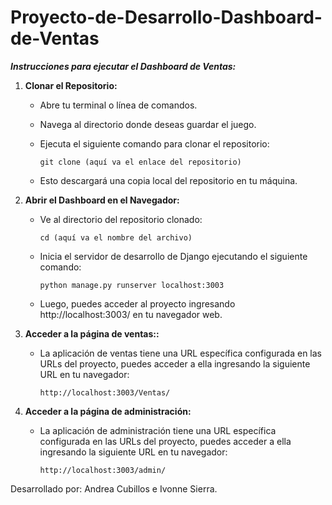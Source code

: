 # Proyecto-de-Desarrollo-Dashboard-de-Ventas
***Instrucciones para ejecutar el Dashboard de Ventas:***

1. **Clonar el Repositorio:**

   - Abre tu terminal o línea de comandos.
   - Navega al directorio donde deseas guardar el juego.
   - Ejecuta el siguiente comando para clonar el repositorio:

     ```
     git clone (aquí va el enlace del repositorio)
     ```

   - Esto descargará una copia local del repositorio en tu máquina.

2. **Abrir el Dashboard en el Navegador:**

   - Ve al directorio del repositorio clonado:

     ```
     cd (aquí va el nombre del archivo)
     ```

   - Inicia el servidor de desarrollo de Django ejecutando el siguiente comando:

     ```
     python manage.py runserver localhost:3003
     ```

   - Luego, puedes acceder al proyecto ingresando http://localhost:3003/ en tu navegador web.

3. **Acceder a la página de ventas::**
   
   - La aplicación de ventas tiene una URL específica configurada en las URLs del proyecto, puedes acceder a ella ingresando la siguiente URL en tu navegador:

     ```
     http://localhost:3003/Ventas/
     ```

4. **Acceder a la página de administración:**
   
   - La aplicación de administración tiene una URL específica configurada en las URLs del proyecto, puedes acceder a ella ingresando la siguiente URL en tu navegador:

     ```
     http://localhost:3003/admin/
     ```
   

Desarrollado por: Andrea Cubillos e Ivonne Sierra.
